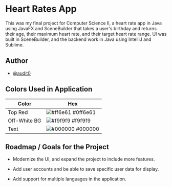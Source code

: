 
# Heart Rates App

This was my final project for Computer Science II, a heart rate app in Java using JavaFX and SceneBuilder that takes a user's birthday and returns their age, their maximum heart rate, and their target heart rate range. UI was built in SceneBuilder, and the backend work in Java using IntelliJ and Sublime.


## Author

- [@audit0](https://www.github.com/audit0)

## Colors Used in Application

| Color             | Hex                                                                |
| ----------------- | ------------------------------------------------------------------ |
| Top Red | ![#ff6e61](https://via.placeholder.com/10/ff6e61?text=+) #0ff6e61 |
| Off-White BG | ![#f9f9f9](https://via.placeholder.com/10/f9f9f9?text=+) #f9f9f9 |
| Text | ![#000000](https://via.placeholder.com/10/000000?text=+) #000000 |



## Roadmap / Goals for the Project

- Modernize the UI, and expand the project to include more features.

- Add user accounts and be able to save specific user data for display.

- Add support for multiple languages in the application.
